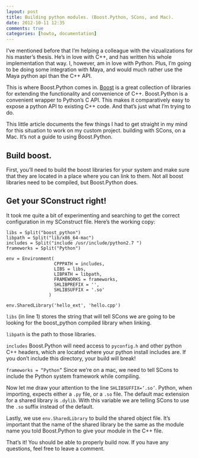 ```yaml
---
layout: post
title: Building python modules. (Boost.Python, SCons, and Mac).
date: 2012-10-11 12:35
comments: true
categories: [howto, documentation]
---
```


I’ve mentioned before that I’m helping a colleague with the vizualizations for his master’s thesis. He’s in love with C++, and has written his whole implementation that way. I, however, am in love with Python. Plus, I’m going to be doing some integration with Maya, and would much rather use the Maya python api than the C++ API.  

This is where Boost.Python comes in. [Boost](http://www.boost.org/) is a great collection of libraries for extending the functionality and convenience of C++. Boost.Python is a convenient wrapper to Python’s C API. This makes it comparatively easy to expose a python API to existing C++ code. And that’s just what I’m trying to do.

This little article documents the few things I had to get straight in   my mind for this situation to work on my custom project. building with SCons, on a Mac. It’s not a guide to using Boost.Python. 

## Build boost.
First, you’ll need to build the boost libraries for your system and make sure that they are located in a place where you can link to them. Not all boost libraries need to be compiled, but Boost.Python does. 

## Get your SConstruct right!
It took me quite a bit of experimenting and searching to get the correct configuration in my SConstruct file. Here’s the working copy: 

	libs = Split("boost_python")
	libpath = Split("lib/x86_64-mac")
	includes = Split("include /usr/include/python2.7 ")
	frameworks = Split("Python")
	
	env = Environment(
    	              CPPPATH = includes,
        	          LIBS = libs,
            	      LIBPATH = libpath,
                	  FRAMEWORKS = frameworks,
                	  SHLIBPREFIX = '',
                	  SHLIBSUFFIX = '.so'
                  	)

	env.SharedLibrary('hello_ext', 'hello.cpp')
	
`libs` (in line 1) stores the string that will tell SCons we are going to be looking for the boost_python compiled library when linking.  

`libpath` is the path to those libraries.  

`includes` Boost.Python will need access to `pyconfig.h` and other python C++ headers, which are located where your python install includes are. If you don’t include this directory, your build will break!  

`frameworks = “Python”` Since we’re on a mac, we need to tell SCons to include the Python system framework while compiling.  

Now let me draw your attention to the line `SHLIBSUFFIX=‘.so’`. Python, when importing, expects either a `.py` file, or a `.so` file. The default mac extension for a shared library is `.dylib`. With this variable we are telling SCons to use the `.so` suffix instead of the default.

Lastly, we use `env.SharedLibrary` to build the shared object file. It’s important that the name of the shared library be the same as the module name you told Boost.Python to give your module in the C++ file.

That’s it! You should be able to properly build now.
If you have any questions, feel free to leave a comment.
